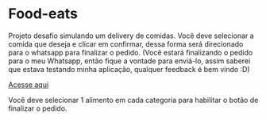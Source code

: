 # Food-eats
Projeto desafio simulando um delivery de comidas. Você deve selecionar a comida que deseja e clicar em confirmar, dessa forma será direcionado para o whatsapp para finalizar o pedido. (Você estará finalizando o pedido para o meu Whatsapp, então fique a vontade para enviá-lo, assim saberei que estava testando minha aplicação, qualquer feedback é bem vindo :D)

[Acesse aqui](https://gusrot.github.io/Food-eats/)


Você deve selecionar 1 alimento em cada categoria para habilitar o botão de finalizar o pedido.
